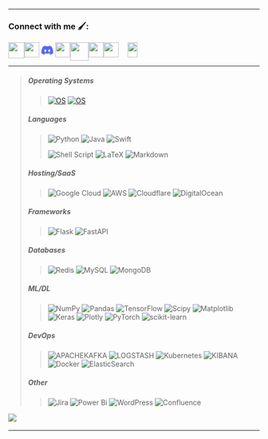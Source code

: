 
--------
### Connect with me 🖌:
[<img align=left height=32 width=32 src="https://cogentdom.files.wordpress.com/2023/09/portfolio-icon.png" />][portfolio]
[<img align=left height=30 width=30 src="https://cogentdom.files.wordpress.com/2023/09/tensoraudio_logo.png" />][website]
[<img align=left width=32 height=32 src="https://raw.githubusercontent.com/github/explore/80688e429a7d4ef2fca1e82350fe8e3517d3494d/topics/discord/discord.png" />][discord]
[<img align=left width=30 height=30 src="https://cogentdom.files.wordpress.com/2023/09/linkedin_logo.png" />][linkedin]
[<img align=left height=37 width=37 src="https://cogentdom.files.wordpress.com/2024/02/medium_logo.png" />][medium]
[<img align=left height=30 width=30 src="https://cogentdom.files.wordpress.com/2024/02/twitch_logo-1.png" />][twitch]
[<img aligh=left width=30 height=30 src="https://cogentdom.files.wordpress.com/2023/09/reasearch-gate-logo-3.png" />][research-gate]&emsp;
[<img aligh=left width=20 height=30 src="https://cogentdom.files.wordpress.com/2023/09/kaggle-logo-1.png" />][kaggle]

<!--
[<img align=left height=30 width=30 src="https://cogentdom.files.wordpress.com/2024/02/twitter.png" />][twitter]
[<img align=left height=30 width=30 src="https://cogentdom.files.wordpress.com/2024/02/instagram.png" />][instagram]
[<img align=left height=30 width=30 src="https://cogentdom.files.wordpress.com/2024/02/tiktok_logo.png" />][tiktok]  
-->

[website]: https://tensoraudio.com/
[portfolio]: https://portingdata.com/
[discord]: https://discord.gg/EenBs7mpFb
[linkedin]: https://www.linkedin.com/in/dominik-huffield/
[medium]: https://medium.com/@cogentdom
[research-gate]: https://www.researchgate.net/profile/Dominik-Huffield
[kaggle]: https://www.kaggle.com/dominikhuffield
[twitter]: https://x.com/cogentdom
[twitch]: https://twitch.tv/cogentdom
[instagram]: https://instagram.com/cogentdom
[tiktok]: https://tiktok.com/@cogentdom

--------  

> ##### Operating Systems
>> [![OS](https://img.shields.io/badge/OS-macOS-informational?style=flat-square&logo=apple&logoColor=white)](https://en.wikipedia.org/wiki/MacOS)
>> [![OS](https://img.shields.io/badge/OS-Linux-informational?style=flat-square&logo=linux&logoColor=white)](https://en.wikipedia.org/wiki/Linux)
>
>##### Languages
>> ![Python](https://img.shields.io/badge/Python-8_years-gray?style=flat-square&logo=python&labelColor=f6c94d)
>> ![Java](https://img.shields.io/badge/Java-2_years-gray?style=flat-square&logo=openjdk&logoColor=fd9833&labelColor=49819f) 
>> ![Swift](https://img.shields.io/badge/Swift-1_year-gray?style=flat-square&logo=swift&logoColor=white&labelColor=c1392c) 
>> 
>> ![Shell Script](https://img.shields.io/badge/shell_script-%23121011.svg?style=flat&logo=gnu-bash&logoColor=white) 
>> ![LaTeX](https://img.shields.io/badge/latex-%23008080.svg?style=flat&logo=latex&logoColor=white)
>> ![Markdown](https://img.shields.io/badge/markdown-%23000000.svg?style=flat&logo=markdown&logoColor=white)
>
>
>##### Hosting/SaaS
>> ![Google Cloud](https://img.shields.io/badge/GoogleCloud-%234285F4.svg?style=flat&logo=google-cloud&logoColor=white) 
>> ![AWS](https://img.shields.io/badge/AWS-%23FF9900.svg?style=flat&logo=amazon-aws&logoColor=white) 
>> ![Cloudflare](https://img.shields.io/badge/Cloudflare-F38020?style=flat&logo=Cloudflare&logoColor=white) 
>> ![DigitalOcean](https://img.shields.io/badge/DigitalOcean-%230167ff.svg?style=flat&logo=digitalOcean&logoColor=white) 
>
>##### Frameworks
>> ![Flask](https://img.shields.io/badge/flask-%23000.svg?style=flat&logo=flask&logoColor=white) 
>> ![FastAPI](https://img.shields.io/badge/FastAPI-005571?style=flat&logo=fastapi) 
>
>##### Databases
>> ![Redis](https://img.shields.io/badge/redis-%23DD0031.svg?style=flat&logo=redis&logoColor=white) 
>> ![MySQL](https://img.shields.io/badge/mysql-%2300000f.svg?style=flat&logo=mysql&logoColor=white) 
>> ![MongoDB](https://img.shields.io/badge/MongoDB-%234ea94b.svg?style=flat&logo=mongodb&logoColor=white) 
>
>##### ML/DL
>> ![NumPy](https://img.shields.io/badge/numpy-%23013243.svg?style=flat&logo=numpy&logoColor=white) 
>> ![Pandas](https://img.shields.io/badge/pandas-%23150458.svg?style=flat&logo=pandas&logoColor=white) 
>> ![TensorFlow](https://img.shields.io/badge/TensorFlow-%23FF6F00.svg?style=flat&logo=TensorFlow&logoColor=white) 
>> ![Scipy](https://img.shields.io/badge/SciPy-%230C55A5.svg?style=flat&logo=scipy&logoColor=%white) 
>> ![Matplotlib](https://img.shields.io/badge/Matplotlib-%23ffffff.svg?style=flat&logo=Matplotlib&logoColor=black) 
>> ![Keras](https://img.shields.io/badge/Keras-%23D00000.svg?style=flat&logo=Keras&logoColor=white) 
>> ![Plotly](https://img.shields.io/badge/Plotly-%233F4F75.svg?style=flat&logo=plotly&logoColor=white) 
>> ![PyTorch](https://img.shields.io/badge/PyTorch-%23EE4C2C.svg?style=flat&logo=PyTorch&logoColor=white) 
>> ![scikit-learn](https://img.shields.io/badge/scikit--learn-%23F7931E.svg?style=flat&logo=scikit-learn&logoColor=white) 
>
>##### DevOps
>> ![APACHEKAFKA](https://img.shields.io/badge/apachekafka-231F20.svg?style=flat&logo=apachekafka&logoColor=white&color=%23231F20) 
>> ![LOGSTASH](https://img.shields.io/badge/logstash-005571.svg?style=flat&logo=logstash) 
>> ![Kubernetes](https://img.shields.io/badge/kubernetes-%23326ce5.svg?style=flat&logo=kubernetes&logoColor=white) 
>> ![KIBANA](https://img.shields.io/badge/kibana-005571.svg?style=flat&logo=kibana&logoColor=white&color=%23005571) 
>> ![Docker](https://img.shields.io/badge/docker-%230db7ed.svg?style=flat&logo=docker&logoColor=white) 
>> ![ElasticSearch](https://img.shields.io/badge/-ElasticSearch-005571?style=flat&logo=elasticsearch) 
>
>##### Other
>> ![Jira](https://img.shields.io/badge/jira-%230A0FFF.svg?style=flat&logo=jira&logoColor=white) 
>> ![Power Bi](https://img.shields.io/badge/power_bi-F2C811?style=flat&logo=powerbi&logoColor=black) 
>> ![WordPress](https://img.shields.io/badge/WordPress-%23117AC9.svg?style=flat&logo=WordPress&logoColor=white) 
>> ![Confluence](https://img.shields.io/badge/confluence-%23172BF4.svg?style=flat&logo=confluence&logoColor=white) 


<!-- Created with GPRM ( https://gprm.itsvg.in ) -->
<!-- Styled with Shields (https://shields.io/docs) -->
<!-- Supported with SimpleIcons (https://simpleicons.org/) -->


[![](https://visitcount.itsvg.in/api?id=cogentdom&icon=0&color=8)](https://visitcount.itsvg.in)

---
